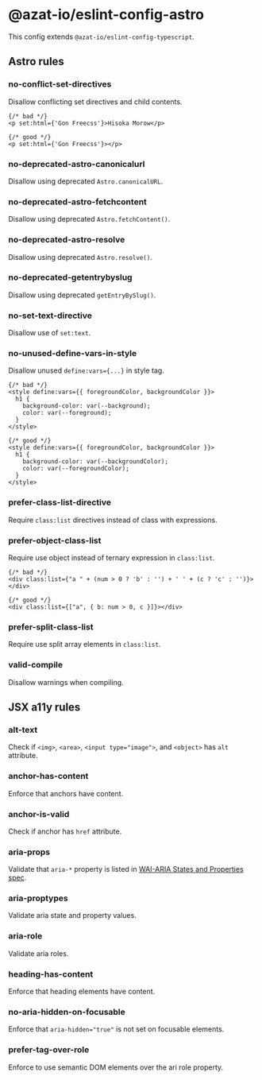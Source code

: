 # @azat-io/eslint-config-astro

This config extends `@azat-io/eslint-config-typescript`.

## Astro rules

### no-conflict-set-directives

Disallow conflicting set directives and child contents.

```astro
{/* bad */}
<p set:html={'Gon Freecss'}>Hisoka Morow</p>
```

```astro
{/* good */}
<p set:html={'Gon Freecss'}></p>
```

### no-deprecated-astro-canonicalurl

Disallow using deprecated `Astro.canonicalURL`.

### no-deprecated-astro-fetchcontent

Disallow using deprecated `Astro.fetchContent()`.

### no-deprecated-astro-resolve

Disallow using deprecated `Astro.resolve()`.

### no-deprecated-getentrybyslug

Disallow using deprecated `getEntryBySlug()`.

### no-set-text-directive

Disallow use of `set:text`.

### no-unused-define-vars-in-style

Disallow unused `define:vars={...}` in style tag.

```astro
{/* bad */}
<style define:vars={{ foregroundColor, backgroundColor }}>
  h1 {
    background-color: var(--background);
    color: var(--foreground);
  }
</style>
```

```astro
{/* good */}
<style define:vars={{ foregroundColor, backgroundColor }}>
  h1 {
    background-color: var(--backgroundColor);
    color: var(--foregroundColor);
  }
</style>
```

### prefer-class-list-directive

Require `class:list` directives instead of class with expressions.

### prefer-object-class-list

Require use object instead of ternary expression in `class:list`.

```astro
{/* bad */}
<div class:list={"a " + (num > 0 ? 'b' : '') + ' ' + (c ? 'c' : '')}></div>
```

```astro
{/* good */}
<div class:list={["a", { b: num > 0, c }]}></div>
```

### prefer-split-class-list

Require use split array elements in `class:list`.

### valid-compile

Disallow warnings when compiling.

## JSX a11y rules

### alt-text

Check if `<img>`, `<area>`, `<input type="image">`, and `<object>` has `alt` attribute.

### anchor-has-content

Enforce that anchors have content.

### anchor-is-valid

Check if anchor has `href` attribute.

### aria-props

Validate that `aria-*` property is listed in [WAI-ARIA States and Properties spec](https://www.w3.org/TR/wai-aria/).

### aria-proptypes

Validate aria state and property values.

### aria-role

Validate aria roles.

### heading-has-content

Enforce that heading elements have content.

### no-aria-hidden-on-focusable

Enforce that `aria-hidden="true"` is not set on focusable elements.

### prefer-tag-over-role

Enforce to use semantic DOM elements over the ari role property.
